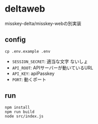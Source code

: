 # deltaweb
misskey-delta/misskey-webの別実装

## config
```
cp .env.example .env
```

- `SESSION_SECRET`: 適当な文字 ないしょ
- `API_ROOT`: APIサーバーが動いているURL
- `API_KEY`: apiPasskey
- `PORT`: 動くポート

## run

```
npm install
npm run build
node src/index.js
```
